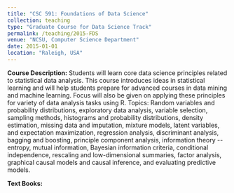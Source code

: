 ```yaml
---
title: "CSC 591: Foundations of Data Science"
collection: teaching
type: "Graduate Course for Data Science Track"
permalink: /teaching/2015-FDS
venue: "NCSU, Computer Science Department"
date: 2015-01-01
location: "Raleigh, USA"
---
```


**Course Description:** Students will learn core data science principles related to statistical data analysis. This course introduces ideas in statistical learning and will help students prepare for advanced courses in data mining and machine learning. Focus will also be given on applying these principles for variety of data analysis tasks using R. Topics: Random variables and probability distributions, exploratory data analysis, variable selection, sampling methods, histograms and probability distributions, density estimation, missing data and imputation, mixture models, latent variables, and expectation maximization, regression analysis, discriminant analysis, bagging and boosting, principle component analysis, information theory -- entropy, mutual information, Bayesian information criteria, conditional independence, rescaling and low-dimensional summaries, factor analysis, graphical causal models and causal inference, and evaluating predictive models.

**Text Books:**

